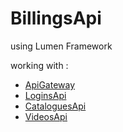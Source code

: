 # BillingsApi
 using Lumen Framework
 
 working with :
* [ApiGateway](https://github.com/VasileiosAidonis/ApiGateway)
* [LoginsApi](https://github.com/VasileiosAidonis/LoginsApi)
* [CataloguesApi](https://github.com/VasileiosAidonis/CataloguesApi)
* [VideosApi](https://github.com/VasileiosAidonis/VideosApi)
